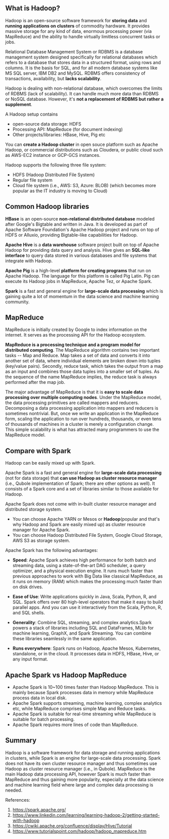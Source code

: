 ## What is Hadoop?
Hadoop is an open-source software framework for **storing data** and **running applications on clusters** of commodity hardware. It provides massive storage for any kind of data, enormous processing power (via MapReduce) and the ability to handle virtually limitless concurrent tasks or jobs.

Relational Database Management System or RDBMS is a database management system designed specifically for relational databases which refers to a database that stores data in a structured format, using rows and columns. It is the basis for SQL, and for all modern database systems like MS SQL server, IBM DB2 and MySQL. RDBMS offers consistency of transactions, availability, but **lacks scalability**.

Hadoop is dealing with non-relational database, which overcomes the limits of RDBMS (lack of scalability). It can handle much more data than RDBMS or NoSQL database. However, it's **not a replacement of RDBMS but rather a supplement**.

A Hadoop setup contains 
- open-source data storage: HDFS
- Processing API: MapReduce (for document indexing)
- Other projects/libraries: HBase, Hive, Pig etc 

You can **create a Hadoop cluster** in open souce platform such as Apache Hadoop, or commercial distributions such as Cloudera, or public cloud such as AWS-EC2 instance or GCP-GCS instances.

Hadoop supports the following three file system:
- HDFS (Hadoop Distributed File System)
- Regular file system
- Cloud file system (i.e., AWS: S3, Azure: BLOB) (which becomes more popular as the IT industry is moving to Cloud)

## Common Hadoop libraries

**HBase** is an open-source **non-relational distributed database** modeled after Google's Bigtable and written in Java. It is developed as part of Apache Software Foundation's Apache Hadoop project and runs on top of HDFS or Alluxio, providing Bigtable-like capabilities for Hadoop.

**Apache Hive** is a **data warehouse** software project built on top of Apache Hadoop for providing data query and analysis. Hive gives an **SQL-like interface** to query data stored in various databases and file systems that integrate with Hadoop. 

**Apache Pig** is a high-level **platform for creating programs** that run on Apache Hadoop. The language for this platform is called Pig Latin. Pig can execute its Hadoop jobs in MapReduce, Apache Tez, or Apache Spark.

**Spark** is a fast and general engine for **large-scale data processing** which is gaining quite a lot of momentum in the data science and machine learning community.

## MapReduce
MapReduce is initially created by Google to index information on the internet. It serves as the processing API for the Hadoop ecosystem.

**MapReduce is a processing technique and a program model for distributed computing**. The MapReduce algorithm contains two important tasks -- Map and Reduce. Map takes a set of data and converts it into another set of data, where individual elements are broken down into tuples (key/value pairs). Secondly, reduce task, which takes the output from a map as an input and combines those data tuples into a smaller set of tuples. As the sequence of the name MapReduce implies, the reduce task is always performed after the map job.

The major advantage of MapReduce is that it is **easy to scale data processing over multiple computing nodes**. Under the MapReduce model, the data processing primitives are called mappers and reducers. Decomposing a data processing application into mappers and reducers is sometimes nontrivial. But, once we write an application in the MapReduce form, scaling the application to run over hundreds, thousands, or even tens of thousands of machines in a cluster is merely a configuration change. This simple scalability is what has attracted many programmers to use the MapReduce model.

## Compare with Spark
Hadoop can be easily mixed up with Spark. 

Apache Spark is a fast and general engine for **large-scale data processing** (not for data storage) that **can use Hadoop as cluster resource manager** (i.e., Qubole implementation of Spark; there are other options as well). It consists of a Spark core and a set of libraries similar to those available for Hadoop. 

Apache Spark does not come with in-built cluster resource manager and distributed storage system.

- You can choose Apache YARN or Mesos or **Hadoop**(popular and that's why Hadoop and Spark are easily mixed up) as cluster resource manager for Apache Spark.
- You can choose Hadoop Distributed File System, Google Cloud Storage, AWS S3 as storage system.

Apache Spark has the following advantages:

- **Speed**: Apache Spark achieves high performance for both batch and streaming data, using a state-of-the-art DAG scheduler, a query optimizer, and a physical execution engine. It runs much faster than previous approaches to work with Big Data like classical MapReduce, as it runs on memory (RAM) which makes the processing much faster than on disk drives.

- **Ease of Use**: Write applications quickly in Java, Scala, Python, R, and SQL. Spark offers over 80 high-level operators that make it easy to build parallel apps. And you can use it interactively from the Scala, Python, R, and SQL shells.

- **Generality**: Combine SQL, streaming, and complex analytics.Spark powers a stack of libraries including SQL and DataFrames, MLlib for machine learning, GraphX, and Spark Streaming. You can combine these libraries seamlessly in the same application.

- **Runs everywhere**: Spark runs on Hadoop, Apache Mesos, Kubernetes, standalone, or in the cloud. It processes data in HDFS, HBase, Hive, or any input format. 

## Apache Spark vs Hadoop MapReduce

- Apache Spark is 10~100 times faster than Hadoop MapReduce. This is mainly because Spark processes data in memory while MapReduce process data in local disk.
- Apache Spark supports streaming, machine learning, complex analytics etc, while MapReduce comprises simple Map and Reduce tasks.
- Apache Spark is suitable for real-time streaming while MapReduce is suitable for batch processing.
- Apache Spark requires more lines of code than MapReduce.

## Summary

Hadoop is a software framework for data storage and running applications in clusters, while Spark is an engine for large-scale data processing. Spark does not have its own cluster resource manager and thus sometimes use Hadoop as cluster resource manager (i.e., in Qubole). MapReduce is the main Hadoop data processing API, however Spark is much faster than MapReduce and thus gaining more popularity, especially at the data science and machine learning field where large and complex data processing is needed.


References:

1. https://spark.apache.org/
2. https://www.linkedin.com/learning/learning-hadoop-2/getting-started-with-hadoop
3. https://cwiki.apache.org/confluence/display/Hive/Tutorial
4. https://www.tutorialspoint.com/hadoop/hadoop_mapreduce.htm